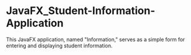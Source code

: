 # JavaFX_Student-Information-Application
This JavaFX application, named "Information," serves as a simple form for entering and displaying student information. 
